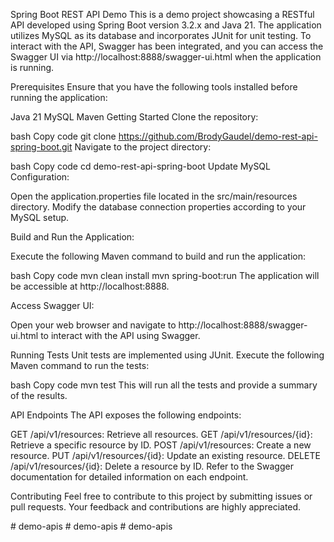 Spring Boot REST API Demo
This is a demo project showcasing a RESTful API developed using Spring Boot version 3.2.x and Java 21. The application utilizes MySQL as its database and incorporates JUnit for unit testing. To interact with the API, Swagger has been integrated, and you can access the Swagger UI via http://localhost:8888/swagger-ui.html when the application is running.

Prerequisites
Ensure that you have the following tools installed before running the application:

Java 21
MySQL
Maven
Getting Started
Clone the repository:

bash
Copy code
git clone https://github.com/BrodyGaudel/demo-rest-api-spring-boot.git
Navigate to the project directory:

bash
Copy code
cd demo-rest-api-spring-boot
Update MySQL Configuration:

Open the application.properties file located in the src/main/resources directory. Modify the database connection properties according to your MySQL setup.

Build and Run the Application:

Execute the following Maven command to build and run the application:

bash
Copy code
mvn clean install
mvn spring-boot:run
The application will be accessible at http://localhost:8888.

Access Swagger UI:

Open your web browser and navigate to http://localhost:8888/swagger-ui.html to interact with the API using Swagger.

Running Tests
Unit tests are implemented using JUnit. Execute the following Maven command to run the tests:

bash
Copy code
mvn test
This will run all the tests and provide a summary of the results.

API Endpoints
The API exposes the following endpoints:

GET /api/v1/resources: Retrieve all resources.
GET /api/v1/resources/{id}: Retrieve a specific resource by ID.
POST /api/v1/resources: Create a new resource.
PUT /api/v1/resources/{id}: Update an existing resource.
DELETE /api/v1/resources/{id}: Delete a resource by ID.
Refer to the Swagger documentation for detailed information on each endpoint.

Contributing
Feel free to contribute to this project by submitting issues or pull requests. Your feedback and contributions are highly appreciated.





#   d e m o - a p i s  
 #   d e m o - a p i s  
 #   d e m o - a p i s  
 